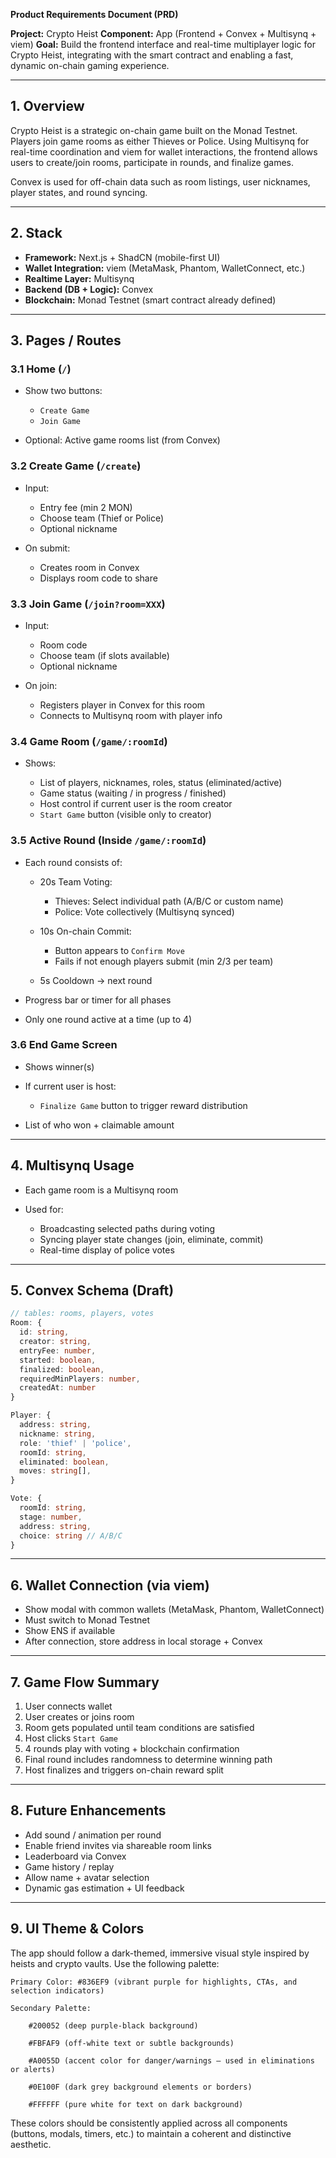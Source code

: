 **Product Requirements Document (PRD)**

**Project:** Crypto Heist
**Component:** App (Frontend + Convex + Multisynq + viem)
**Goal:** Build the frontend interface and real-time multiplayer logic for Crypto Heist, integrating with the smart contract and enabling a fast, dynamic on-chain gaming experience.

---

## 1. Overview

Crypto Heist is a strategic on-chain game built on the Monad Testnet. Players join game rooms as either Thieves or Police. Using Multisynq for real-time coordination and viem for wallet interactions, the frontend allows users to create/join rooms, participate in rounds, and finalize games.

Convex is used for off-chain data such as room listings, user nicknames, player states, and round syncing.

---

## 2. Stack

* **Framework:** Next.js + ShadCN (mobile-first UI)
* **Wallet Integration:** viem (MetaMask, Phantom, WalletConnect, etc.)
* **Realtime Layer:** Multisynq
* **Backend (DB + Logic):** Convex
* **Blockchain:** Monad Testnet (smart contract already defined)

---

## 3. Pages / Routes

### 3.1 Home (`/`)

* Show two buttons:

  * `Create Game`
  * `Join Game`
* Optional: Active game rooms list (from Convex)

### 3.2 Create Game (`/create`)

* Input:

  * Entry fee (min 2 MON)
  * Choose team (Thief or Police)
  * Optional nickname
* On submit:

  * Creates room in Convex
  * Displays room code to share

### 3.3 Join Game (`/join?room=XXX`)

* Input:

  * Room code
  * Choose team (if slots available)
  * Optional nickname
* On join:

  * Registers player in Convex for this room
  * Connects to Multisynq room with player info

### 3.4 Game Room (`/game/:roomId`)

* Shows:

  * List of players, nicknames, roles, status (eliminated/active)
  * Game status (waiting / in progress / finished)
  * Host control if current user is the room creator
  * `Start Game` button (visible only to creator)

### 3.5 Active Round (Inside `/game/:roomId`)

* Each round consists of:

  * 20s Team Voting:

    * Thieves: Select individual path (A/B/C or custom name)
    * Police: Vote collectively (Multisynq synced)
  * 10s On-chain Commit:

    * Button appears to `Confirm Move`
    * Fails if not enough players submit (min 2/3 per team)
  * 5s Cooldown → next round
* Progress bar or timer for all phases
* Only one round active at a time (up to 4)

### 3.6 End Game Screen

* Shows winner(s)
* If current user is host:

  * `Finalize Game` button to trigger reward distribution
* List of who won + claimable amount

---

## 4. Multisynq Usage

* Each game room is a Multisynq room
* Used for:

  * Broadcasting selected paths during voting
  * Syncing player state changes (join, eliminate, commit)
  * Real-time display of police votes

---

## 5. Convex Schema (Draft)

```ts
// tables: rooms, players, votes
Room: {
  id: string,
  creator: string,
  entryFee: number,
  started: boolean,
  finalized: boolean,
  requiredMinPlayers: number,
  createdAt: number
}

Player: {
  address: string,
  nickname: string,
  role: 'thief' | 'police',
  roomId: string,
  eliminated: boolean,
  moves: string[],
}

Vote: {
  roomId: string,
  stage: number,
  address: string,
  choice: string // A/B/C
}
```

---

## 6. Wallet Connection (via viem)

* Show modal with common wallets (MetaMask, Phantom, WalletConnect)
* Must switch to Monad Testnet
* Show ENS if available
* After connection, store address in local storage + Convex

---

## 7. Game Flow Summary

1. User connects wallet
2. User creates or joins room
3. Room gets populated until team conditions are satisfied
4. Host clicks `Start Game`
5. 4 rounds play with voting + blockchain confirmation
6. Final round includes randomness to determine winning path
7. Host finalizes and triggers on-chain reward split

---

## 8. Future Enhancements

* Add sound / animation per round
* Enable friend invites via shareable room links
* Leaderboard via Convex
* Game history / replay
* Allow name + avatar selection
* Dynamic gas estimation + UI feedback

---

## 9. UI Theme & Colors

The app should follow a dark-themed, immersive visual style inspired by heists and crypto vaults. Use the following palette:

    Primary Color: #836EF9 (vibrant purple for highlights, CTAs, and selection indicators)

    Secondary Palette:

        #200052 (deep purple-black background)

        #FBFAF9 (off-white text or subtle backgrounds)

        #A0055D (accent color for danger/warnings — used in eliminations or alerts)

        #0E100F (dark grey background elements or borders)

        #FFFFFF (pure white for text on dark background)

These colors should be consistently applied across all components (buttons, modals, timers, etc.) to maintain a coherent and distinctive aesthetic.
